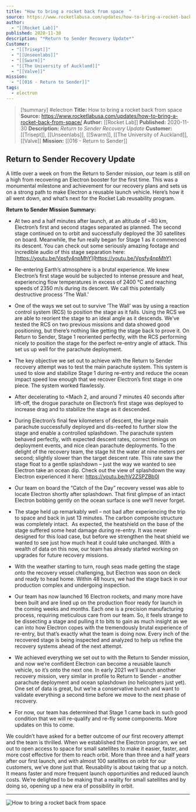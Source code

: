 ```yaml
---
title: "How to bring a rocket back from space  "
source: https://www.rocketlabusa.com/updates/how-to-bring-a-rocket-back-from-space/
author:
  - "[[Rocket Lab]]"
published: 2020-11-30
description: "*Return to Sender Recovery Update*"
Customer:
  - "[[Trisept]]"
  - "[[Unseenlabs]]"
  - "[[Swarm]]"
  - "[[The University of Auckland]]"
  - "[[Valve]]"
mission:
  - "[[016 - Return to Sender]]"
tags:
  - electron
---
```

>[!summary]
#electron
**Title:** How to bring a rocket back from space  
**Source:** https://www.rocketlabusa.com/updates/how-to-bring-a-rocket-back-from-space/
**Author:** [[Rocket Lab]]
**Published:** 2020-11-30
**Description:** *Return to Sender Recovery Update*
**Customer:** [[Trisept]], [[Unseenlabs]], [[Swarm]], [[The University of Auckland]], [[Valve]]
**Mission:** [[016 - Return to Sender]]

## **Return to Sender Recovery Update**

A little over a week on from the Return to Sender mission, our team is still on a high from recovering an Electron booster for the first time. This was a monumental milestone and achievement for our recovery plans and sets us on a strong path to make Electron a reusable launch vehicle. Here’s how it all went down, and what’s next for the Rocket Lab reusability program.

**Return to Sender Mission Summary:**

- At two and a half minutes after launch, at an altitude of ~80 km, Electron’s first and second stages separated as planned. The second stage continued on to orbit and successfully deployed the 30 satellites on board. Meanwhile, the fun really began for Stage 1 as it commenced its descent. You can check out some seriously amazing footage and incredible audio of this stage separation here: [https://youtu.be/Vpsfy4npMhY](https://youtu.be/Vpsfy4npMhY)

- Re-entering Earth’s atmosphere is a brutal experience. We knew Electron’s first stage would be subjected to intense pressure and heat, experiencing flow temperatures in excess of 2400 °C and reaching speeds of 2350 m/s during its descent. We call this potentially destructive process ‘The Wall.’

- One of the ways we set out to survive ‘The Wall’ was by using a reaction control system (RCS) to position the stage as it falls. Using the RCS we are able to reorient the stage to an ideal angle as it descends. We’ve tested the RCS on two previous missions and data showed good positioning, but there’s nothing like getting the stage back to prove it. On Return to Sender, Stage 1 reoriented perfectly, with the RCS performing nicely to position the stage for the perfect re-entry angle of attack. This set us up well for the parachute deployment.

- The key objective we set out to achieve with the Return to Sender recovery attempt was to test the main parachute system. This system is used to slow and stabilize Stage 1 during re-entry and reduce the ocean impact speed low enough that we recover Electron’s first stage in one piece. The system worked flawlessly.

- After decelerating to <Mach 2, and around 7 minutes 40 seconds after lift-off, the drogue parachute on Electron’s first stage was deployed to increase drag and to stabilize the stage as it descended.

- During Electron’s final few kilometers of descent, the large main parachute successfully deployed and dis-reefed to further slow the stage and enable a controlled splashdown. The parachute system behaved perfectly, with expected descent rates, correct timings on deployment events, and nice clean parachute deployments. To the delight of the recovery team, the stage hit the water at nine meters per second; slightly slower than the target descent rate. This rate saw the stage float to a gentle splashdown – just the way we wanted to see Electron take an ocean dip. Check out the view of splashdown the way Electron experienced it here: https://youtu.be/hV2ZSPZBb0I

- Our team on board the “Catch of the Day” recovery vessel was able to locate Electron shortly after splashdown. That first glimpse of an intact Electron bobbing gently on the ocean surface is one we’ll never forget.

- The stage held up remarkably well – not bad after experiencing the trip to space and back in just 13 minutes. The carbon composite structure was completely intact.  As expected, the heatshield on the base of the stage suffered some heat damage during re-entry. It was never designed for this load case, but before we strengthen the heat shield we wanted to see just how much heat it could take unchanged. With a wealth of data on this now, our team has already started working on upgrades for future recovery missions.

- With the weather starting to turn, rough seas made getting the stage onto the recovery vessel challenging, but Electron was soon on deck and ready to head home. Within 48 hours, we had the stage back in our production complex and undergoing inspection.

- Our team has now launched 16 Electron rockets, and many more have been built and are lined up on the production floor ready for launch in the coming weeks and months. Each one is a precision manufacturing process, requiring meticulous care from our team. So, it feels strange to be dissecting a stage and pulling it to bits to gain as much insight as we can into how Electron copes with the tremendously brutal experience of re-entry, but that’s exactly what the team is doing now. Every inch of the recovered stage is being inspected and analyzed to help us refine the recovery systems ahead of the next attempt.

- We achieved everything we set out to with the Return to Sender mission, and now we’re confident Electron can become a reusable launch vehicle, so it’s onto the next one. In early 2021 we’ll launch another recovery mission, very similar in profile to Return to Sender - another parachute deployment and ocean splashdown (no helicopters just yet). One set of data is great, but we’re a conservative bunch and want to validate everything a second time before we move to the next phase of recovery.

- For now, our team has determined that Stage 1 came back in such good condition that we will re-qualify and re-fly some components. More updates on this to come.

We couldn’t have asked for a better outcome of our first recovery attempt and the team is thrilled. When we established the Electron program, we set out to open access to space for small satellites to make it easier, faster, and more cost effective for them to reach orbit. More than three and a half years after our first launch, and with almost 100 satellites on orbit for our customers, we’ve done just that. Reusability is about taking that up a notch. It means faster and more frequent launch opportunities and reduced launch costs. We’re delighted to be making that a reality for small satellites and by doing so, opening up a new era of possibility in orbit.

---

![How to bring a rocket back from space ](https://www.rocketlabusa.com/assets/Uploads/Return-to-Sender.jpg)